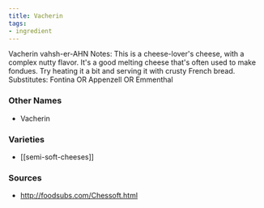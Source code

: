 ```yaml
---
title: Vacherin
tags:
- ingredient
---
```

Vacherin vahsh-er-AHN Notes: This is a cheese-lover's cheese, with a complex nutty flavor. It's a good melting cheese that's often used to make fondues. Try heating it a bit and serving it with crusty French bread. Substitutes: Fontina OR Appenzell OR Emmenthal

### Other Names

* Vacherin

### Varieties

* [[semi-soft-cheeses]]

### Sources
* http://foodsubs.com/Chessoft.html
